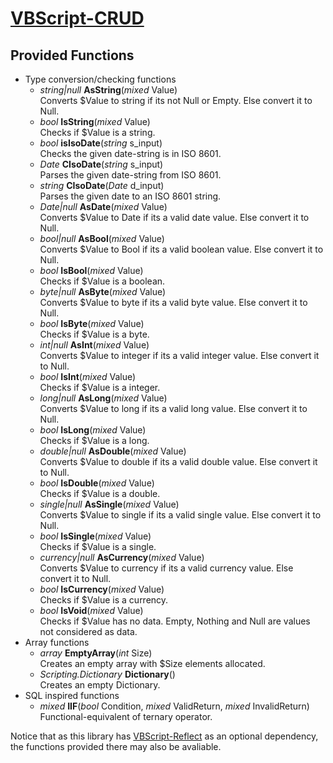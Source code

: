 # [VBScript-CRUD](../README.md)
## Provided Functions

* Type conversion/checking functions
    * *string|null* **AsString**(*mixed* Value)  
        Converts $Value to string if its not Null or Empty. Else convert it to Null.
    * *bool* **IsString**(*mixed* Value)  
        Checks if $Value is a string.
    * *bool* **isIsoDate**(*string* s_input)  
        Checks the given date-string is in ISO 8601.
    * *Date* **CIsoDate**(*string* s_input)  
        Parses the given date-string from ISO 8601.
    * *string* **CIsoDate**(*Date* d_input)  
        Parses the given date to an ISO 8601 string.
    * *Date|null* **AsDate**(*mixed* Value)  
        Converts $Value to Date if its a valid date value. Else convert it to Null.
    * *bool|null* **AsBool**(*mixed* Value)  
        Converts $Value to Bool if its a valid boolean value. Else convert it to Null.
    * *bool* **IsBool**(*mixed* Value)  
        Checks if $Value is a boolean.
    * *byte|null* **AsByte**(*mixed* Value)  
        Converts $Value to byte if its a valid byte value. Else convert it to Null.
    * *bool* **IsByte**(*mixed* Value)  
        Checks if $Value is a byte.
    * *int|null* **AsInt**(*mixed* Value)  
        Converts $Value to integer if its a valid integer value. Else convert it to Null.
    * *bool* **IsInt**(*mixed* Value)  
        Checks if $Value is a integer.
    * *long|null* **AsLong**(*mixed* Value)  
        Converts $Value to long if its a valid long value. Else convert it to Null.
    * *bool* **IsLong**(*mixed* Value)  
        Checks if $Value is a long.
    * *double|null* **AsDouble**(*mixed* Value)  
        Converts $Value to double if its a valid double value. Else convert it to Null.
    * *bool* **IsDouble**(*mixed* Value)  
        Checks if $Value is a double.
    * *single|null* **AsSingle**(*mixed* Value)  
        Converts $Value to single if its a valid single value. Else convert it to Null.
    * *bool* **IsSingle**(*mixed* Value)  
        Checks if $Value is a single.
    * *currency|null* **AsCurrency**(*mixed* Value)  
        Converts $Value to currency if its a valid currency value. Else convert it to Null.
    * *bool* **IsCurrency**(*mixed* Value)  
        Checks if $Value is a currency.
    * *bool* **IsVoid**(*mixed* Value)  
        Checks if $Value has no data. Empty, Nothing and Null are values not considered as data.
* Array functions 
    * *array* **EmptyArray**(*int* Size)  
        Creates an empty array with $Size elements allocated.
    * *Scripting.Dictionary* **Dictionary**()  
        Creates an empty Dictionary.
* SQL inspired functions
    * *mixed* **IIF**(*bool* Condition, *mixed* ValidReturn, *mixed* InvalidReturn)  
        Functional-equivalent of ternary operator.

Notice that as this library has [VBScript-Reflect](https://github.com/the-linck/VBScript-Reflect) as an optional dependency, the functions provided there may also be avaliable.